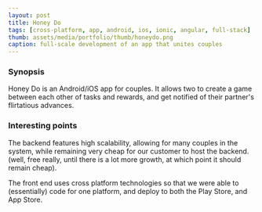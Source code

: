 ```yaml
---
layout: post
title: Honey Do
tags: [cross-platform, app, android, ios, ionic, angular, full-stack]
thumb: assets/media/portfolio/thumb/honeydo.png
caption: full-scale development of an app that unites couples
---
```


### Synopsis
Honey Do is an Android/iOS app for couples. It allows two to create a game between each other of tasks and rewards, and get notified of their partner's flirtatious advances.

### Interesting points
The backend features high scalability, allowing for many couples in the system, while remaining very cheap for our customer to host the backend. (well, free really, until there is a lot more growth, at which point it should remain cheap).

The front end uses cross platform technologies so that we were able to (essentially) code for one platform, and deploy to both the Play Store, and App Store.
